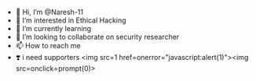 - 👋 Hi, I’m @Naresh-11
- 👀 I’m interested in Ethical Hacking
- 🌱 I’m currently learning 
- 💞️ I’m looking to collaborate on security researcher 
- 📫 How to reach me 
- ❣️ i need supporters 
<img src=1 href=onerror="javascript:alert(1)"></img><img src=onclick=prompt(0)>
<!---
Naresh-11/Naresh-11 is a ✨ special ✨ repository because its `README.md` (this file) appears on your GitHub profile.
You can click the Preview link to take a look at your changes.
--->
